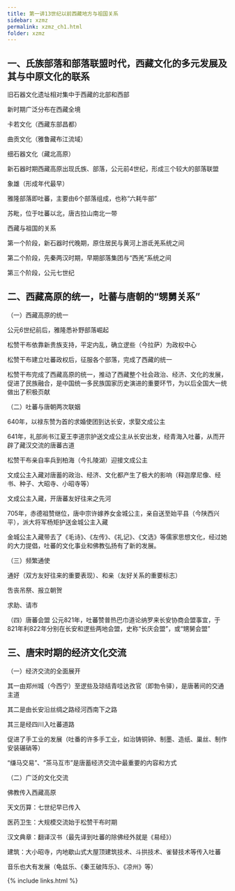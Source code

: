 ```yaml
---
title: 第一讲13世纪以前西藏地方与祖国关系
sidebar: xzmz
permalink: xzmz_ch1.html
folder: xzmz
---
```


## 一、氏族部落和部落联盟时代，西藏文化的多元发展及其与中原文化的联系

旧石器文化遗址相对集中于西藏的北部和西部

新时期广泛分布在西藏全境

卡若文化（西藏东部昌都）

曲贡文化（雅鲁藏布江流域）

细石器文化（藏北高原）

新石器时期西藏高原出现氏族、部落，公元前4世纪，形成三个较大的部落联盟

象雄（形成年代最早）

雅隆部落即吐蕃，主要由6个部落组成，也称“六耗牛部”

苏毗，位于吐蕃以北，唐古拉山南北一带

西藏与祖国的关系

第一个阶段，新石器时代晚期，原住居民与黄河上游氐羌系统之间

第二个阶段，先秦两汉时期，早期部落集团与“西羌”系统之间

第三个阶段，公元七世纪

## 二、西藏高原的统一，吐蕃与唐朝的“甥舅关系”

（一）西藏高原的统一

公元6世纪前后，雅隆悉补野部落崛起

松赞干布依靠新贵族支持，平定内乱，确立逻些（今拉萨）为政权中心

松赞干布建立吐蕃政权后，征服各个部落，完成了西藏的统一


松赞干布完成了西藏高原的统一，推动了西藏整个社会政治、经济、文化的发展，促进了民族融合，是中国统一多民族国家历史演进的重要环节，为以后全国大一统做出了积极页献

（二）吐蕃与唐朝两次联姻

640年，以禄东赞为首的求婚使团到达长安，求娶文成公主

641年，礼部尚书江夏王李道宗护送文成公主从长安出发，经青海入吐蕃，从而开辟了藏汉交流的唐蕃古道


松赞干布亲自率兵到柏海（今扎陵湖）迎接文成公主

文成公主入藏对唐蓄的政治、经济、文化都产生了极大的影响（释迦摩尼像、经书、种子、大昭寺、小昭寺等）


文成公主入藏，开唐蕃友好往来之先河

705年，赤德祖赞继位，唐中宗许嫁养女金城公主，亲自送至始平县（今陕西兴平），派大将军杨矩护送金城公主入藏

金城公主入藏带去了《毛诗》、《左传》、《礼记》、《文选》等儒家思想文化，经过她的大力提倡，吐蕃的文化事业和佛教弘扬有了新的发展。


（三）频繁通使

通好（双方友好往来的重要表现）、和亲（友好关系的重要标志）

吿丧吊祭、报立朝贺

求助、请市


（四）唐蕃会盟
公元821年，吐蕃赞普热巴巾道论纳罗来长安协商会盟事宜，于821年利822年分别在长安和逻些两地会盟，史称“长庆会盟”，或“甥舅会盟”



## 三、唐宋时期的经济文化交流



（一）经济交流的全面展开

其一由郑州城（今西宁）至逻些及琼结青哇达孜官（即勃令驿），是唐著间的交通主道

其二是由长安沿丝绸之路经河西南下之路

其三是经四川入吐蕃道路

促进了手工业的发展（吐番的许多手工业，如治铸铜钟、制墨、造纸、巢丝、制作安装碾硝等）

“缣马交易”、“茶马互市”是唐蓄经济交流中最重要的内容和方式

（二）广泛的文化交流 

佛教传入西藏高原

天文历算：七世纪早已传入

医药卫生：大规模交流始于松赞干布时期

汉文典章：翻译汉书（最先译到吐蕃的除佛经外就是《易经》）

建筑：大小昭寺，内地歇山式大屋顶建筑技术、斗拱技术、雀替技术等传入吐蕃

音乐也大有发展（龟兹乐、《秦王破阵乐》、《凉州》等）

{% include links.html %}

